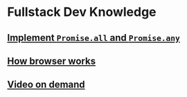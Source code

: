 # Fullstack Dev Knowledge
## [Implement `Promise.all` and `Promise.any`](./implement-promise-all.md)
## [How browser works](./how-browser-works.md)
## [Video on demand](./video-on-demand.md)
